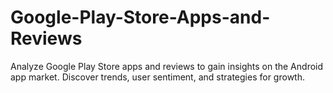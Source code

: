 # Google-Play-Store-Apps-and-Reviews
Analyze Google Play Store apps and reviews to gain insights on the Android app market. Discover trends, user sentiment, and strategies for growth.
